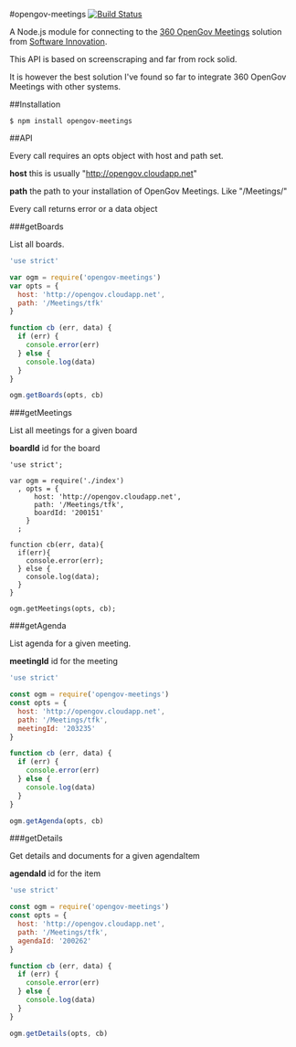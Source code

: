 #opengov-meetings [![Build Status](https://travis-ci.org/zrrrzzt/opengov-meetings.svg?branch=master)](https://travis-ci.org/zrrrzzt/opengov-meetings)

A Node.js module for connecting to the [360 OpenGov Meetings](http://www.software-innovation.com/no/produkter/360offentlig/digitalforvaltning/pages/Politiskagenda.aspx) solution from [Software Innovation](http://www.software-innovation.com/).

This API is based on screenscraping and far from rock solid.

It is however the best solution I've found so far to integrate 360 OpenGov Meetings with other systems.

##Installation

```
$ npm install opengov-meetings
```

##API

Every call requires an opts object with host and path set.

**host** this is usually "http://opengov.cloudapp.net"

**path** the path to your installation of OpenGov Meetings. Like "/Meetings/<your-organization>"

Every call returns error or a data object

###getBoards

List all boards.

```JavaScript
'use strict'

var ogm = require('opengov-meetings')
var opts = {
  host: 'http://opengov.cloudapp.net',
  path: '/Meetings/tfk'
}

function cb (err, data) {
  if (err) {
    console.error(err)
  } else {
    console.log(data)
  }
}

ogm.getBoards(opts, cb)
```

###getMeetings

List all meetings for a given board

**boardId** id for the board

```
'use strict';

var ogm = require('./index')
  , opts = {
      host: 'http://opengov.cloudapp.net',
      path: '/Meetings/tfk',
      boardId: '200151'
    }
  ;

function cb(err, data){
  if(err){
    console.error(err);
  } else {
    console.log(data);
  }
}

ogm.getMeetings(opts, cb);
```

###getAgenda

List agenda for a given meeting.

**meetingId** id for the meeting

```JavaScript
'use strict'

const ogm = require('opengov-meetings')
const opts = {
  host: 'http://opengov.cloudapp.net',
  path: '/Meetings/tfk',
  meetingId: '203235'
}

function cb (err, data) {
  if (err) {
    console.error(err)
  } else {
    console.log(data)
  }
}

ogm.getAgenda(opts, cb)
```

###getDetails

Get details and documents for a given agendaItem

**agendaId** id for the item

```JavaScript
'use strict'

const ogm = require('opengov-meetings')
const opts = {
  host: 'http://opengov.cloudapp.net',
  path: '/Meetings/tfk',
  agendaId: '200262'
}

function cb (err, data) {
  if (err) {
    console.error(err)
  } else {
    console.log(data)
  }
}

ogm.getDetails(opts, cb)
```